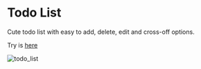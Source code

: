 # Todo List
Cute todo list with easy to add, delete, edit and cross-off options.

Try is [here](http://www.jagawebdev.com/todo-list/)

![todo_list](https://cloud.githubusercontent.com/assets/19750215/18820692/76f35754-8365-11e6-9fb9-fa8405827593.jpg)

